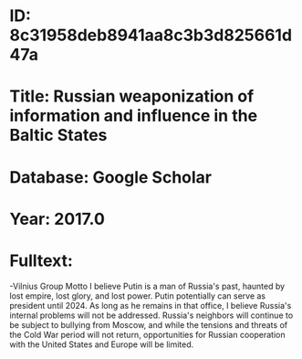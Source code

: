 # ID: 8c31958deb8941aa8c3b3d825661d47a
# Title: Russian weaponization of information and influence in the Baltic States
# Database: Google Scholar
# Year: 2017.0
# Fulltext:
-Vilnius Group Motto I believe Putin is a man of Russia's past, haunted by lost empire, lost glory, and lost power.
Putin potentially can serve as president until 2024.
As long as he remains in that office, I believe Russia's internal problems will not be addressed.
Russia's neighbors will continue to be subject to bullying from Moscow, and while the tensions and threats of the Cold War period will not return, opportunities for Russian cooperation with the United States and Europe will be limited.